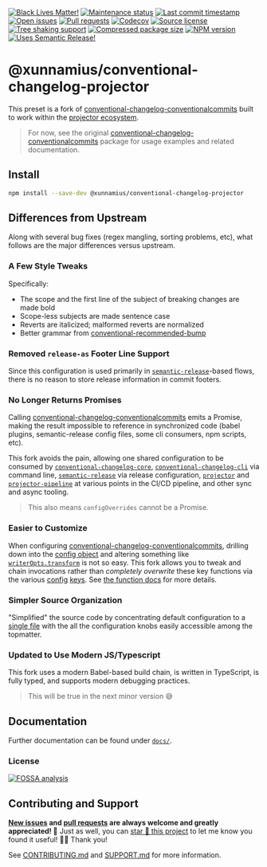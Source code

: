 <!-- prettier-ignore-start -->

<!-- badges-start -->

[![Black Lives Matter!][badge-blm]][link-blm]
[![Maintenance status][badge-maintenance]][link-repo]
[![Last commit timestamp][badge-last-commit]][link-repo]
[![Open issues][badge-issues]][link-issues]
[![Pull requests][badge-pulls]][link-pulls]
[![Codecov][badge-codecov]][link-codecov]
[![Source license][badge-license]][link-license]
[![Tree shaking support][badge-tree-shaking]][link-bundlephobia]
[![Compressed package size][badge-size]][link-bundlephobia]
[![NPM version][badge-npm]][link-npm]
[![Uses Semantic Release!][badge-semantic-release]][link-semantic-release]

<!-- badges-end -->

<!-- prettier-ignore-end -->

# @xunnamius/conventional-changelog-projector

This preset is a fork of
[conventional-changelog-conventionalcommits](https://www.npmjs.com/package/conventional-changelog-conventionalcommits)
built to work within the
[projector ecosystem](https://github.com/Xunnamius/projector).

> For now, see the original
> [conventional-changelog-conventionalcommits](https://www.npmjs.com/package/conventional-changelog-conventionalcommits)
> package for usage examples and related documentation.

## Install

```bash
npm install --save-dev @xunnamius/conventional-changelog-projector
```

## Differences from Upstream

Along with several bug fixes (regex mangling, sorting problems, etc), what
follows are the major differences versus upstream.

### A Few Style Tweaks

Specifically:

- The scope and the first line of the subject of breaking changes are made bold
- Scope-less subjects are made sentence case
- Reverts are italicized; malformed reverts are normalized
- Better grammar from
  [conventional-recommended-bump](https://www.npmjs.com/package/conventional-recommended-bump)

### Removed `release-as` Footer Line Support

Since this configuration is used primarily in
[`semantic-release`](https://www.npmjs.com/package/semantic-release)-based
flows, there is no reason to store release information in commit footers.

### No Longer Returns Promises

Calling
[conventional-changelog-conventionalcommits](https://www.npmjs.com/package/conventional-changelog-conventionalcommits)
emits a Promise, making the result impossible to reference in synchronized code
(babel plugins, semantic-release config files, some cli consumers, npm scripts,
etc).

This fork avoids the pain, allowing one shared configuration to be consumed by
[`conventional-changelog-core`](https://www.npmjs.com/package/conventional-changelog-core),
[`conventional-changelog-cli`](https://www.npmjs.com/package/conventional-changelog-cli)
via command line,
[`semantic-release`](https://www.npmjs.com/package/semantic-release) via release
configuration, [`projector`](https://www.npmjs.com/package/@xunnamius/projector)
and
[`projector-pipeline`](https://www.npmjs.com/package/@xunnamius/projector-pipeline)
at various points in the CI/CD pipeline, and other sync and async tooling.

> This also means `configOverrides` cannot be a Promise.

### Easier to Customize

When configuring
[conventional-changelog-conventionalcommits](https://www.npmjs.com/package/conventional-changelog-conventionalcommits),
drilling down into the
[config object](https://github.com/conventional-changelog/conventional-changelog/tree/master/packages/conventional-changelog-core#config)
and altering something like
[`writerOpts.transform`](https://github.com/conventional-changelog-archived-repos/conventional-changelog-writer#transform)
is not so easy. This fork allows you to tweak and chain invocations rather than
_completely overwrite_ these key functions via the various
[config](https://github.com/conventional-changelog/conventional-changelog-config-spec)
[keys](https://github.com/conventional-changelog/conventional-changelog/tree/master/packages/conventional-changelog-core#config).
See
[the function docs](https://github.com/Xunnamius/conventional-changelog-projector/blob/main/index.js#L8)
for more details.

### Simpler Source Organization

"Simplified" the source code by concentrating default configuration to a
[single file](./defaults.js) with the all the configuration knobs easily
accessible among the topmatter.

### Updated to Use Modern JS/Typescript

This fork uses a modern Babel-based build chain, is written in TypeScript, is
fully typed, and supports modern debugging practices.

<!-- TODO -->

> This will be true in the next minor version 😅

## Documentation

Further documentation can be found under [`docs/`][docs].

### License

[![FOSSA analysis][badge-fossa]][link-fossa]

## Contributing and Support

**[New issues][choose-new-issue] and [pull requests][pr-compare] are always
welcome and greatly appreciated! 🤩** Just as well, you can [star 🌟 this
project][link-repo] to let me know you found it useful! ✊🏿 Thank you!

See [CONTRIBUTING.md][contributing] and [SUPPORT.md][support] for more
information.

[badge-blm]: https://api.ergodark.com/badges/blm 'Join the movement!'
[link-blm]: https://secure.actblue.com/donate/ms_blm_homepage_2019
[badge-maintenance]:
  https://img.shields.io/maintenance/active/2021
  'Is this package maintained?'
[link-repo]: https://github.com/xunnamius/conventional-changelog-projector
[badge-last-commit]:
  https://img.shields.io/github/last-commit/xunnamius/conventional-changelog-projector
  'Latest commit timestamp'
[badge-issues]:
  https://img.shields.io/github/issues/Xunnamius/conventional-changelog-projector
  'Open issues'
[link-issues]:
  https://github.com/Xunnamius/conventional-changelog-projector/issues?q=
[badge-pulls]:
  https://img.shields.io/github/issues-pr/xunnamius/conventional-changelog-projector
  'Open pull requests'
[link-pulls]:
  https://github.com/xunnamius/conventional-changelog-projector/pulls
[badge-codecov]:
  https://codecov.io/gh/Xunnamius/conventional-changelog-projector/branch/main/graph/badge.svg?token=HWRIOBAAPW
  'Is this package well-tested?'
[link-codecov]: https://codecov.io/gh/Xunnamius/conventional-changelog-projector
[badge-license]:
  https://img.shields.io/npm/l/@xunnamius/conventional-changelog-projector
  "This package's source license"
[link-license]:
  https://github.com/Xunnamius/conventional-changelog-projector/blob/main/LICENSE
[badge-fossa]:
  https://app.fossa.com/api/projects/custom+27276%2Fgit@github.com:Xunnamius%2Fconventional-changelog-projector.svg?type=large
  "Analysis of this package's license obligations"
[link-fossa]:
  https://app.fossa.com/projects/custom+27276%2Fgit@github.com:Xunnamius%2Fconventional-changelog-projector
[badge-npm]:
  https://api.ergodark.com/badges/npm-pkg-version/@xunnamius/conventional-changelog-projector
  'Install this package using npm or yarn!'
[link-npm]:
  https://www.npmjs.com/package/@xunnamius/conventional-changelog-projector
[badge-semantic-release]:
  https://img.shields.io/badge/%20%20%F0%9F%93%A6%F0%9F%9A%80-semantic--release-e10079.svg
  'This repo practices continuous integration and deployment!'
[link-semantic-release]: https://github.com/semantic-release/semantic-release
[badge-size]:
  https://badgen.net/bundlephobia/minzip/@xunnamius/conventional-changelog-projector
[badge-tree-shaking]:
  https://badgen.net/bundlephobia/tree-shaking/@xunnamius/conventional-changelog-projector
  'Is this package optimized for Webpack?'
[link-bundlephobia]:
  https://bundlephobia.com/result?p=@xunnamius/conventional-changelog-projector
  'Package size (minified and gzipped)'
[package-json]: package.json
[docs]: docs
[choose-new-issue]:
  https://github.com/Xunnamius/conventional-changelog-projector/issues/new/choose
[pr-compare]:
  https://github.com/Xunnamius/conventional-changelog-projector/compare
[contributing]: CONTRIBUTING.md
[support]: .github/SUPPORT.md
